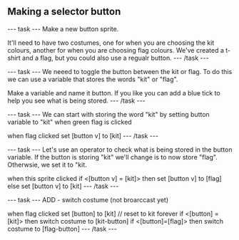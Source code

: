 ## Making a selector button


--- task ---
Make a new button sprite. 

It'll need to have two costumes, one for when you are choosing the kit colours, another for when you are choosing flag colours. We've created a t-shirt and a flag, but you could also use a regualr button. 
--- /task ---


--- task ---
We neeed to toggle the button between the kit or flag. To do this we can use a variable that stores the words "kit" or "flag". 

Make a variable and name it button. If you like you can add a blue tick to help you see what is being stored. 
--- /task ---


--- task ---
We can start with storing the word "kit" by setting button variable to "kit" when green flag is clicked 

when flag clicked
set [button v] to [kit]
--- /task ---


--- task ---
Let's use an operator to check what is being stored in the button variable. If the button is storing "kit" we'll change is to now store "flag". Otherwsie, we set it to "kit.

when this sprite clicked
if <[button v] = [kit]> then
set [button v] to [flag]
else
set [button v] to [kit]
--- /task ---


--- task ---
ADD - switch costume (not broarccast yet)

when flag clicked
set [button] to [kit] // reset to kit
forever
if <[button] = [kit]> then
switch costume to [kit-button]
if <[button]=[flag]> then
switch costume to [flag-button]
--- /task ---
